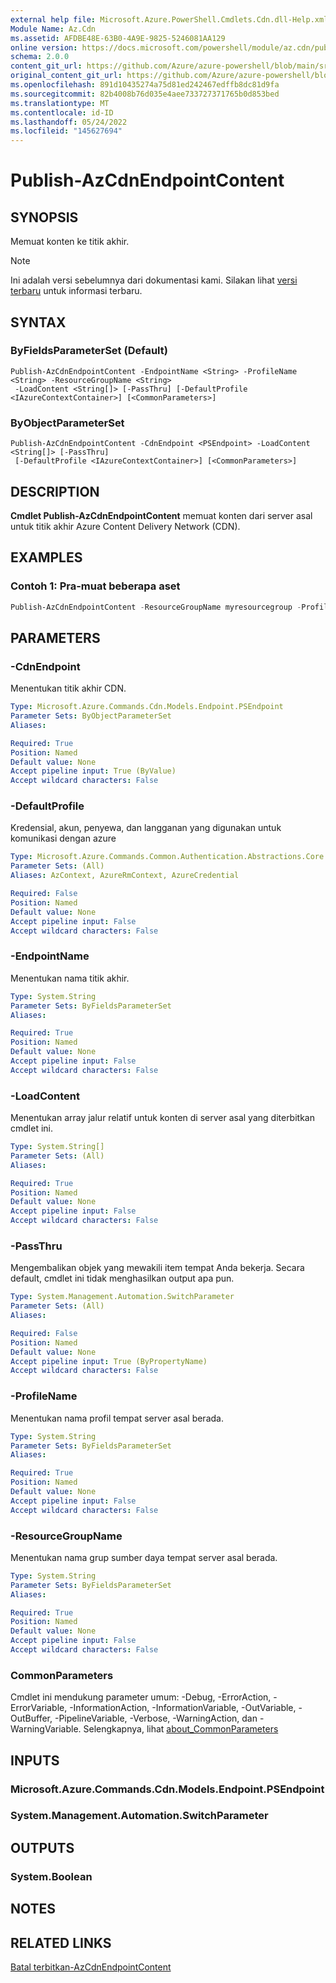 ```yaml
---
external help file: Microsoft.Azure.PowerShell.Cmdlets.Cdn.dll-Help.xml
Module Name: Az.Cdn
ms.assetid: AFDBE48E-63B0-4A9E-9825-5246081AA129
online version: https://docs.microsoft.com/powershell/module/az.cdn/publish-azcdnendpointcontent
schema: 2.0.0
content_git_url: https://github.com/Azure/azure-powershell/blob/main/src/Cdn/Cdn/help/Publish-AzCdnEndpointContent.md
original_content_git_url: https://github.com/Azure/azure-powershell/blob/main/src/Cdn/Cdn/help/Publish-AzCdnEndpointContent.md
ms.openlocfilehash: 891d10435274a75d81ed242467edffb8dc81d9fa
ms.sourcegitcommit: 82b4008b76d035e4aee733727371765b0d853bed
ms.translationtype: MT
ms.contentlocale: id-ID
ms.lasthandoff: 05/24/2022
ms.locfileid: "145627694"
---
```

# Publish-AzCdnEndpointContent

## SYNOPSIS
Memuat konten ke titik akhir.

> [!NOTE]
>Ini adalah versi sebelumnya dari dokumentasi kami. Silakan lihat [versi terbaru](/powershell/module/az.cdn/publish-azcdnendpointcontent) untuk informasi terbaru.

## SYNTAX

### ByFieldsParameterSet (Default)
```
Publish-AzCdnEndpointContent -EndpointName <String> -ProfileName <String> -ResourceGroupName <String>
 -LoadContent <String[]> [-PassThru] [-DefaultProfile <IAzureContextContainer>] [<CommonParameters>]
```

### ByObjectParameterSet
```
Publish-AzCdnEndpointContent -CdnEndpoint <PSEndpoint> -LoadContent <String[]> [-PassThru]
 [-DefaultProfile <IAzureContextContainer>] [<CommonParameters>]
```

## DESCRIPTION
**Cmdlet Publish-AzCdnEndpointContent** memuat konten dari server asal untuk titik akhir Azure Content Delivery Network (CDN).

## EXAMPLES

### Contoh 1: Pra-muat beberapa aset
```powershell
Publish-AzCdnEndpointContent -ResourceGroupName myresourcegroup -ProfileName mycdnprofile -EndpointName myendpoint -LoadContent "/images/kitten.png","/video/rickroll.mp4"
```

## PARAMETERS

### -CdnEndpoint
Menentukan titik akhir CDN.

```yaml
Type: Microsoft.Azure.Commands.Cdn.Models.Endpoint.PSEndpoint
Parameter Sets: ByObjectParameterSet
Aliases:

Required: True
Position: Named
Default value: None
Accept pipeline input: True (ByValue)
Accept wildcard characters: False
```

### -DefaultProfile
Kredensial, akun, penyewa, dan langganan yang digunakan untuk komunikasi dengan azure

```yaml
Type: Microsoft.Azure.Commands.Common.Authentication.Abstractions.Core.IAzureContextContainer
Parameter Sets: (All)
Aliases: AzContext, AzureRmContext, AzureCredential

Required: False
Position: Named
Default value: None
Accept pipeline input: False
Accept wildcard characters: False
```

### -EndpointName
Menentukan nama titik akhir.

```yaml
Type: System.String
Parameter Sets: ByFieldsParameterSet
Aliases:

Required: True
Position: Named
Default value: None
Accept pipeline input: False
Accept wildcard characters: False
```

### -LoadContent
Menentukan array jalur relatif untuk konten di server asal yang diterbitkan cmdlet ini.

```yaml
Type: System.String[]
Parameter Sets: (All)
Aliases:

Required: True
Position: Named
Default value: None
Accept pipeline input: False
Accept wildcard characters: False
```

### -PassThru
Mengembalikan objek yang mewakili item tempat Anda bekerja.
Secara default, cmdlet ini tidak menghasilkan output apa pun.

```yaml
Type: System.Management.Automation.SwitchParameter
Parameter Sets: (All)
Aliases:

Required: False
Position: Named
Default value: None
Accept pipeline input: True (ByPropertyName)
Accept wildcard characters: False
```

### -ProfileName
Menentukan nama profil tempat server asal berada.

```yaml
Type: System.String
Parameter Sets: ByFieldsParameterSet
Aliases:

Required: True
Position: Named
Default value: None
Accept pipeline input: False
Accept wildcard characters: False
```

### -ResourceGroupName
Menentukan nama grup sumber daya tempat server asal berada.

```yaml
Type: System.String
Parameter Sets: ByFieldsParameterSet
Aliases:

Required: True
Position: Named
Default value: None
Accept pipeline input: False
Accept wildcard characters: False
```

### CommonParameters
Cmdlet ini mendukung parameter umum: -Debug, -ErrorAction, -ErrorVariable, -InformationAction, -InformationVariable, -OutVariable, -OutBuffer, -PipelineVariable, -Verbose, -WarningAction, dan -WarningVariable. Selengkapnya, lihat [about_CommonParameters](http://go.microsoft.com/fwlink/?LinkID=113216)

## INPUTS

### Microsoft.Azure.Commands.Cdn.Models.Endpoint.PSEndpoint

### System.Management.Automation.SwitchParameter

## OUTPUTS

### System.Boolean

## NOTES

## RELATED LINKS

[Batal terbitkan-AzCdnEndpointContent](./Unpublish-AzCdnEndpointContent.md)


